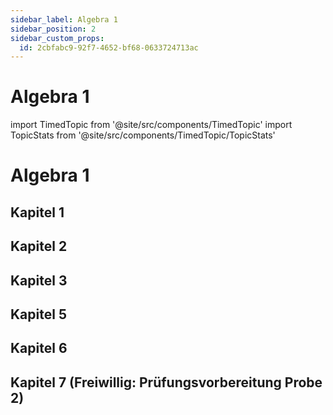 ```yaml
---
sidebar_label: Algebra 1
sidebar_position: 2
sidebar_custom_props:
  id: 2cbfabc9-92f7-4652-bf68-0633724713ac
---
```


# Algebra 1

import TimedTopic from '@site/src/components/TimedTopic'
import TopicStats from '@site/src/components/TimedTopic/TopicStats'


# Algebra 1

<TopicStats firstDayOfWeek="Fr" />

## Kapitel 1
<TimedTopic webKey="915b28a8-0722-4f72-93b9-dd7ef6f7537d" topic="Kapitel 1" firstDayOfWeek="Fr" />


## Kapitel 2
<TimedTopic webKey="16d653a0-92ad-4530-8a79-78dca5972e22" topic="Kapitel 2" firstDayOfWeek="Fr"/>


## Kapitel 3
<TimedTopic webKey="23f279a3-5eb5-4557-989d-bc9be25bfc58" topic="Kapitel 3" firstDayOfWeek="Fr" />

## Kapitel 5
<TimedTopic webKey="f56d9901-f3c5-405f-85d5-3efedff22a62" topic="Kapitel 5" firstDayOfWeek="Fr"/>

## Kapitel 6
<TimedTopic webKey="81d29bab-40f2-4ec9-bcc9-80710b23aca3" topic="Kapitel 6" firstDayOfWeek="Fr"/>


## Kapitel 7 (Freiwillig: Prüfungsvorbereitung Probe 2)
<TimedTopic webKey="96b8a471-b2a7-4230-8223-1128205f07da" topic="Kapitel 7" firstDayOfWeek="Fr"/>
